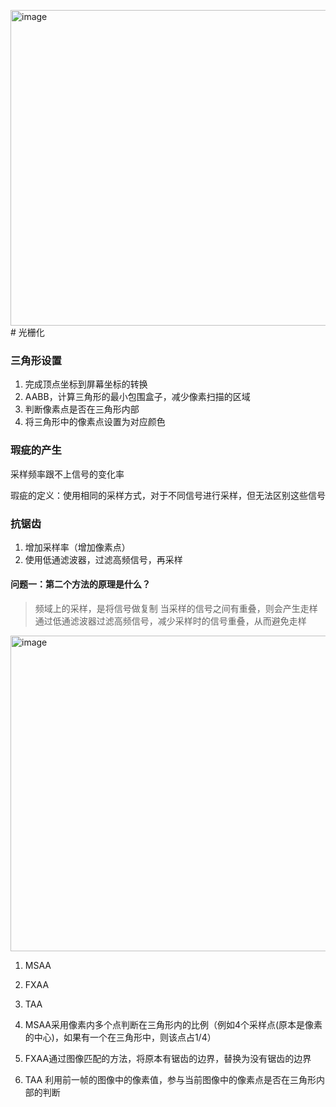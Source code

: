 <img width="1119" height="505" alt="image" src="https://github.com/user-attachments/assets/d0f17016-546f-412e-98d3-ef443fe1c024" /># 光栅化

### 三角形设置

1. 完成顶点坐标到屏幕坐标的转换
2. AABB，计算三角形的最小包围盒子，减少像素扫描的区域
3. 判断像素点是否在三角形内部
4. 将三角形中的像素点设置为对应颜色

### 瑕疵的产生

采样频率跟不上信号的变化率

瑕疵的定义：使用相同的采样方式，对于不同信号进行采样，但无法区别这些信号

### 抗锯齿

1. 增加采样率（增加像素点）
2. 使用低通滤波器，过滤高频信号，再采样

#### 问题一：第二个方法的原理是什么？

> 频域上的采样，是将信号做复制
> 当采样的信号之间有重叠，则会产生走样
> 通过低通滤波器过滤高频信号，减少采样时的信号重叠，从而避免走样

<img width="1119" height="505" alt="image" src="https://github.com/user-attachments/assets/9049188b-620c-4851-962b-8f688565ebe5" />

1. MSAA
2. FXAA
3. TAA

1. MSAA采用像素内多个点判断在三角形内的比例（例如4个采样点(原本是像素的中心)，如果有一个在三角形中，则该点占1/4）
2. FXAA通过图像匹配的方法，将原本有锯齿的边界，替换为没有锯齿的边界
3. TAA 利用前一帧的图像中的像素值，参与当前图像中的像素点是否在三角形内部的判断



